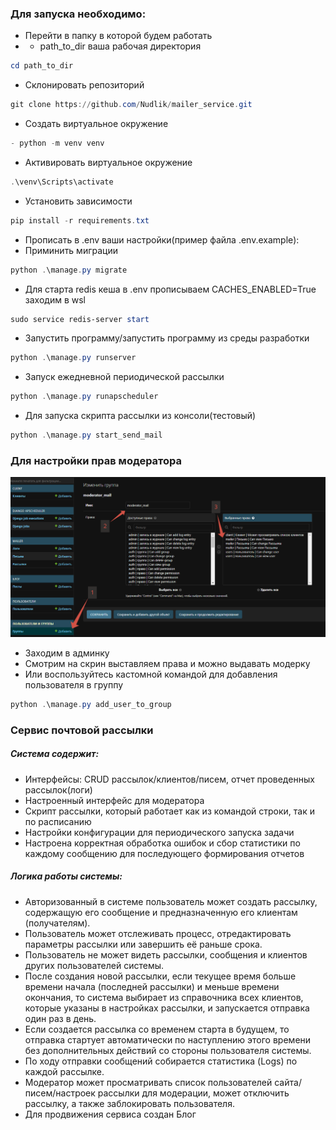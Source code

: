### Для запуска необходимо:

- Перейти в папку в которой будем работать
-
    - path_to_dir ваша рабочая директория
``` PowerShell
cd path_to_dir
```
- Склонировать репозиторий
``` PowerShell
git clone https://github.com/Nudlik/mailer_service.git
```
- Cоздать виртуальное окружение
``` PowerShell
- python -m venv venv
```
- Активировать виртуальное окружение
``` PowerShell
.\venv\Scripts\activate
```
- Установить зависимости
``` PowerShell
pip install -r requirements.txt
```
- Прописать в .env ваши настройки(пример файла .env.example):
- Приминить миграции
``` PowerShell
python .\manage.py migrate
```
- Для старта redis кеша в .env прописываем CACHES_ENABLED=True заходим в wsl
``` PowerShell
sudo service redis-server start
```
- Запустить программу/запустить программу из среды разработки
``` PowerShell
python .\manage.py runserver
```
- Запуск ежедневной периодической рассылки
``` PowerShell
python .\manage.py runapscheduler
```
- Для запуска скрипта рассылки из консоли(тестовый)
``` PowerShell
python .\manage.py start_send_mail
```

### Для настройки прав модератора
![Дефолтный котик](static/img/moderator_mail.png "картинка с настройками")
- Заходим в админку
- Смотрим на скрин выставляем права и можно выдавать модерку
- Или воспользуйтесь кастомной командой для добавления пользователя в группу
``` PowerShell
python .\manage.py add_user_to_group
```

### Сервис почтовой рассылки

##### Система содержит:

- Интерфейсы: CRUD рассылок/клиентов/писем, отчет проведенных рассылок(логи)
- Настроенный интерфейс для модератора
- Скрипт рассылки, который работает как из командой строки, так и по расписанию
- Настройки конфигурации для периодического запуска задачи
- Настроена корректная обработка ошибок и сбор статистики по каждому сообщению для последующего формирования отчетов

##### Логика работы системы:
- Авторизованный в системе пользователь может создать рассылку, содержащую его сообщение и предназначенную его клиентам (получателям).
- Пользователь может отслеживать процесс, отредактировать параметры рассылки или завершить её раньше срока.
- Пользователь не может видеть рассылки, сообщения и клиентов других пользователей системы.
- После создания новой рассылки, если текущее время больше времени начала (последней рассылки) и меньше времени окончания, 
то система выбирает из справочника всех клиентов, которые указаны в настройках рассылки, и запускается отправка один раз в день.
- Если создается рассылка со временем старта в будущем, то отправка стартует автоматически по наступлению этого времени без дополнительных действий со стороны пользователя системы.
- По ходу отправки сообщений собирается статистика (Logs) по каждой рассылке.
- Модератор может просматривать список пользователей сайта/писем/настроек рассылки для модерации, может отключить рассылку, а также заблокировать пользователя.
- Для продвижения сервиса создан Блог

